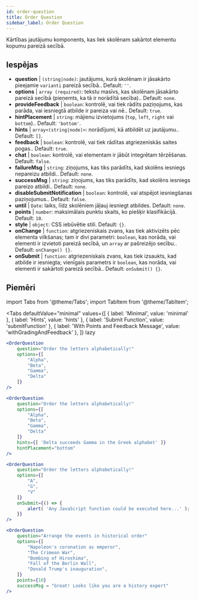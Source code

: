 ```yaml
---
id: order-question
title: Order Question
sidebar_label: Order Question
---
```


Kārtības jautājumu komponents, kas liek skolēnam sakārtot elementu kopumu pareizā secībā.

## Iespējas

* __question__ | `(string|node)`: jautājums, kurā skolēnam ir jāsakārto pieejamie `varianti` pareizā secībā.. Default: `''`.
* __options__ | `array (required)`: tekstu masīvs, kas skolēnam jāsakārto pareizā secībā (pieņemts, ka tā ir norādītā secība).. Default: `none`.
* __provideFeedback__ | `boolean`: kontrolē, vai tiek rādīts paziņojums, kas parāda, vai iesniegtā atbilde ir pareiza vai nē.. Default: `true`.
* __hintPlacement__ | `string`: mājienu izvietojums (`top`, `left`, `right` vai `bottom`).. Default: `'bottom'`.
* __hints__ | `array<(string|node)>`: norādījumi, kā atbildēt uz jautājumu.. Default: `[]`.
* __feedback__ | `boolean`: kontrolē, vai tiek rādītas atgriezeniskās saites pogas.. Default: `true`.
* __chat__ | `boolean`: kontrolē, vai elementam ir jābūt integrētam tērzēšanas. Default: `false`.
* __failureMsg__ | `string`: ziņojums, kas tiks parādīts, kad skolēns iesniegs nepareizu atbildi.. Default: `none`.
* __successMsg__ | `string`: ziņojums, kas tiks parādīts, kad skolēns iesniegs pareizo atbildi.. Default: `none`.
* __disableSubmitNotification__ | `boolean`: kontrolē, vai atspējot iesniegšanas paziņojumus.. Default: `false`.
* __until__ | `Date`: laiks, līdz skolēniem jāļauj iesniegt atbildes. Default: `none`.
* __points__ | `number`: maksimālais punktu skaits, ko piešķir klasifikācijā. Default: `10`.
* __style__ | `object`: CSS iebūvētie stili. Default: `{}`.
* __onChange__ | `function`: atgriezeniskais zvans, kas tiek aktivizēts pēc elementa vilkšanas; tam ir divi parametri: `boolean`, kas norāda, vai elementi ir izvietoti pareizā secībā, un `array` ar pašreizējo secību.. Default: `onChange() {}`.
* __onSubmit__ | `function`: atgriezeniskais zvans, kas tiek izsaukts, kad atbilde ir iesniegta; vienīgais parametrs ir `boolean`, kas norāda, vai elementi ir sakārtoti pareizā secībā.. Default: `onSubmit() {}`.


## Piemēri

import Tabs from '@theme/Tabs';
import TabItem from '@theme/TabItem';

<Tabs
    defaultValue="minimal"
    values={[
        { label: 'Minimal', value: 'minimal' },
        { label: 'Hints', value: 'hints' },
        { label: 'Submit Function', value: 'submitFunction' },
        { label: 'With Points and Feedback Message', value: 'withGradingAndFeedback' },
    ]}
    lazy
>

<TabItem value="minimal">

```jsx live
<OrderQuestion
    question="Order the letters alphabetically!"
    options={[
        "Alpha",
        "Beta",
        "Gamma",
        "Delta"
    ]}
/>
```
</TabItem>

<TabItem value="hints">

```jsx live
<OrderQuestion
    question="Order the letters alphabetically!"
    options={[
        "Alpha",
        "Beta",
        "Gamma",
        "Delta"
    ]}
    hints={[ 'Delta succeeds Gamma in the Greek alphabet' ]}
    hintPlacement="bottom"
/>
```
</TabItem>

<TabItem value="submitFunction">

```jsx live
<OrderQuestion
    question="Order the letters alphabetically!"
    options={[
        "A",
        "G",
        "V"
    ]}
    onSubmit={() => {
        alert( 'Any JavaScript function could be executed here...' );
    }}
/>
```
</TabItem>

<TabItem value="withGradingAndFeedback">

```jsx live
<OrderQuestion
    question="Arrange the events in historical order"
    options={[
        "Napoleon's coronation as emperor",
        "The Crimean War",
        "Bombing of Hiroshima",
        "Fall of the Berlin Wall",
        "Donald Trump's inauguration",
    ]}
    points={10}
    successMsg = "Great! Looks like you are a history expert"
/>
```
</TabItem>

</Tabs>
